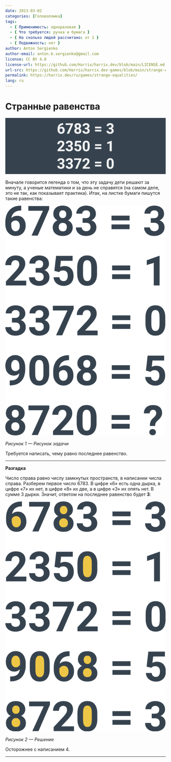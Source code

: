 ```yaml
---
date: 2013-03-02
categories: [Головоломка]
tags:
  - { Применимость: одноразовая }
  - { Что требуется: ручка и бумага }
  - { На сколько людей рассчитано: от 1 }
  - { Подвижность: нет }
author: Anton Sergienko
author-email: anton.b.sergienko@gmail.com
license: CC BY 4.0
license-url: https://github.com/Harrix/harrix.dev/blob/main/LICENSE.md
url-src: https://github.com/Harrix/harrix.dev-games/blob/main/strange-equalities/strange-equalities.md
permalink: https://harrix.dev/ru/games/strange-equalities/
lang: ru
---
```


# Странные равенства

![Featured image](featured-image.svg)

Вначале говорится легенда о том, что эту задачу дети решают за минуту, а ученые математики и за день не справятся (на самом деле, это не так, как показывает практика). Итак, на листке бумаги пишутся такие равенства:

![Рисунок задачи](img/problem.svg)

_Рисунок 1 — Рисунок задачи_

Требуется написать, чему равно последнее равенство.

---

**Разгадка** <!-- !details -->

Число справа равно числу замкнутых пространств, в написании числа справа. Разберем первое число 6783. В цифре «6» есть одна дырка, в цифре «7» их нет, в цифре «8» их две, а в цифре «3» их опять нет. В сумме 3 дырки. Значит, ответом на последнее равенство будет **3**:

![Решение](img/solution.svg)

_Рисунок 2 — Решение_

Осторожнее с написанием 4.

---
